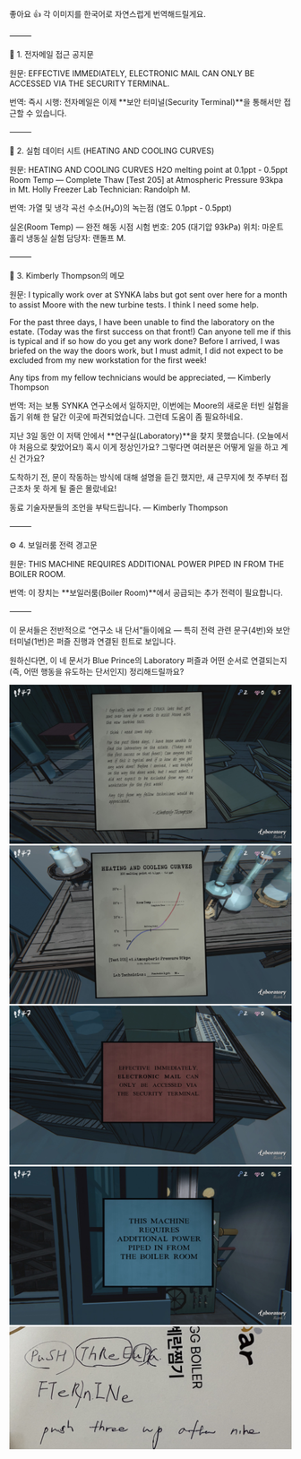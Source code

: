 좋아요 👍 각 이미지를 한국어로 자연스럽게 번역해드릴게요.

⸻

🧾 1. 전자메일 접근 공지문

원문:
EFFECTIVE IMMEDIATELY,
ELECTRONIC MAIL CAN ONLY BE ACCESSED VIA THE SECURITY TERMINAL.

번역:
즉시 시행:
전자메일은 이제 **보안 터미널(Security Terminal)**을 통해서만 접근할 수 있습니다.

⸻

🧪 2. 실험 데이터 시트 (HEATING AND COOLING CURVES)

원문:
HEATING AND COOLING CURVES
H2O melting point at 0.1ppt - 0.5ppt
Room Temp — Complete Thaw
[Test 205] at Atmospheric Pressure 93kpa
in Mt. Holly Freezer
Lab Technician: Randolph M.

번역:
가열 및 냉각 곡선
수소(H₂O)의 녹는점 (염도 0.1ppt - 0.5ppt)

실온(Room Temp) — 완전 해동 시점
시험 번호: 205 (대기압 93kPa)
위치: 마운트 홀리 냉동실
실험 담당자: 랜돌프 M.

⸻

📄 3. Kimberly Thompson의 메모

원문:
I typically work over at SYNKA labs but got sent over here for a month to assist Moore with the new turbine tests.
I think I need some help.

For the past three days, I have been unable to find the laboratory on the estate. (Today was the first success on that front!)
Can anyone tell me if this is typical and if so how do you get any work done?
Before I arrived, I was briefed on the way the doors work, but I must admit, I did not expect to be excluded from my new workstation for the first week!

Any tips from my fellow technicians would be appreciated,
— Kimberly Thompson

번역:
저는 보통 SYNKA 연구소에서 일하지만, 이번에는 Moore의 새로운 터빈 실험을 돕기 위해 한 달간 이곳에 파견되었습니다.
그런데 도움이 좀 필요하네요.

지난 3일 동안 이 저택 안에서 **연구실(Laboratory)**을 찾지 못했습니다. (오늘에서야 처음으로 찾았어요!)
혹시 이게 정상인가요? 그렇다면 여러분은 어떻게 일을 하고 계신 건가요?

도착하기 전, 문이 작동하는 방식에 대해 설명을 듣긴 했지만, 새 근무지에 첫 주부터 접근조차 못 하게 될 줄은 몰랐네요!

동료 기술자분들의 조언을 부탁드립니다.
— Kimberly Thompson

⸻

⚙️ 4. 보일러룸 전력 경고문

원문:
THIS MACHINE REQUIRES ADDITIONAL POWER PIPED IN FROM THE BOILER ROOM.

번역:
이 장치는 **보일러룸(Boiler Room)**에서 공급되는 추가 전력이 필요합니다.

⸻

이 문서들은 전반적으로 “연구소 내 단서”들이에요 —
특히 전력 관련 문구(4번)와 보안 터미널(1번)은 퍼즐 진행과 연결된 힌트로 보입니다.

원하신다면, 이 네 문서가 Blue Prince의 Laboratory 퍼즐과 어떤 순서로 연결되는지(즉, 어떤 행동을 유도하는 단서인지) 정리해드릴까요?


![IMG_1799.JPG](images/IMG_1799.JPG)
![IMG_1800.JPG](images/IMG_1800.JPG)
![IMG_1803.JPG](images/IMG_1803.JPG)
![IMG_1804.JPG](images/IMG_1804.JPG)
![IMG_1798.jpeg](images/IMG_1798.jpeg)
